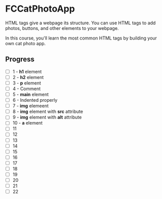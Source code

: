 # FCCatPhotoApp

HTML tags give a webpage its structure. You can use HTML tags to add photos, buttons, and other elements to your webpage.

In this course, you'll learn the most common HTML tags by building your own cat photo app.

## Progress

- [ ] 1 - **h1** element
- [ ] 2 - **h2** element
- [ ] 3 - **p** element
- [ ] 4 - Comment
- [ ] 5 - **main** element
- [ ] 6 - Indented properly
- [ ] 7 - **img** elemeent
- [ ] 8 - **img** element with **src** attribute
- [ ] 9 - **img** element with **alt** attribute
- [ ] 10 - **a** element
- [ ] 11
- [ ] 12
- [ ] 13
- [ ] 14
- [ ] 15
- [ ] 16
- [ ] 17
- [ ] 18
- [ ] 19
- [ ] 20
- [ ] 21
- [ ] 22
